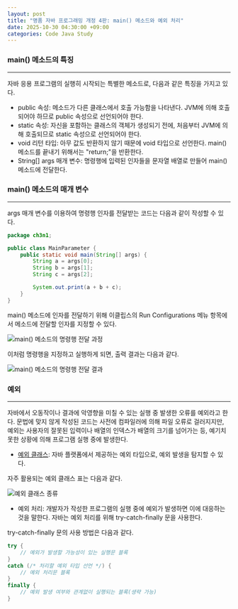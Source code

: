 ```yaml
---
layout: post
title: "명품 자바 프로그래밍 개정 4판: main() 메소드와 예외 처리"
date: 2025-10-30 04:30:00 +09:00
categories: Code Java Study
---
```


### main() 메소드의 특징
---
 자바 응용 프로그램의 실행히 시작되는 특별한 메소드로, 다음과 같은 특징을 가지고 있다.

 * public 속성: 메소드가 다른 클래스에서 호출 가능함을 나타낸다. JVM에 의해 호출되어야 하므로 public 속성으로 선언되어야 한다.
 * static 속성: 자신을 포함하는 클래스의 객체가 생성되기 전에, 처음부터 JVM에 의해 호출되므로 static 속성으로 선언되어야 한다.
 * void 리턴 타입: 아무 값도 반환하지 않기 때문에 void 타입으로 선언한다. main() 메소드를 끝내기 위해서는 "return;"을 반환한다.
 * String[] args 매개 변수: 명령행에 입력된 인자들을 문자열 배열로 만들어 main() 메소드에 전달한다.

### main() 메소드의 매개 변수
---
 args 매개 변수를 이용하여 명령행 인자를 전달받는 코드는 다음과 같이 작성할 수 있다.

```java
package ch3n1;

public class MainParameter {
	public static void main(String[] args) {
		String a = args[0];
		String b = args[1];
		String c = args[2];

		System.out.print(a + b + c);
	}
}
```

 main() 메소드에 인자를 전달하기 위해 이클립스의 Run Configurations 메뉴 항목에서 메소드에 전달할 인자를 지정할 수 있다.

![main() 메소드의 명령행 전달 과정](https://drive.google.com/thumbnail?id=1IsOlfFKn2_rOfr17xcBfmy_nB99SlRnV&sz=w1000)

 이처럼 명령행을 지정하고 실행하게 되면, 출력 결과는 다음과 같다.

![main() 메소드의 명령행 전달 결과](https://drive.google.com/thumbnail?id=1KQ6A36UxKWMZKSyCOKXZHuoUSICveSPU&sz=w1000)

### 예외
---
 자바에서 오동작이나 결과에 악영향을 미칠 수 있는 실행 중 발생한 오류를 예외라고 한다. 문법에 맞지 않게 작성된 코드는 사전에 컴파일러에 의해 파일 오류로 걸러지지만, 예외는 사용자의 잘못된 입력이나 배열의 인덱스가 배열의 크기를 넘어가는 등, 예기치 못한 상황에 의해 프로그램 실행 중에 발생한다.

 * [예외 클래스][1]: 자바 플랫폼에서 제공하는 예외 타입으로, 예외 발생을 탐지할 수 있다.

 자주 활용되는 예외 클래스 표는 다음과 같다.

![예외 클래스 종류](https://drive.google.com/thumbnail?id=1L79g1WOL8NLnfF288XmShauiIA5IEny2&sz=w1000)

 * 예외 처리: 개발자가 작성한 프로그램의 실행 중에 예외가 발생하면 이에 대응하는 것을 말한다. 자바는 예외 처리를 위해 try-catch-finally 문을 사용한다.

 try-catch-finally 문의 사용 방법은 다음과 같다.

```java
try {
	// 예외가 발생할 가능성이 있는 실행문 블록
}
catch (/* 처리할 예외 타입 선언 */) {
	// 예외 처리문 블록
}
finally {
	// 예외 발생 여부와 관계없이 실행되는 블록(생략 가능)
}
```

 [1]: https://en.wikipedia.org/wiki/Exception_handling_syntax " 예외 처리를 허용하기 위해 프로그래밍 언어에서 제공하는 구조 집합으로, 프로그램 작동 중에 발생하는 오류 처리를 일반 프로세스와 분리한다."
